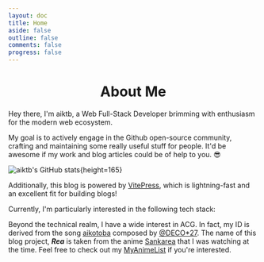 ```yaml
---
layout: doc
title: Home
aside: false
outline: false
comments: false
progress: false
---
```


<script setup lang="ts">
import ReaFramework from './.vitepress/theme/components/ReaFramework.vue'
import ReaContact  from './.vitepress/theme/components/ReaContact.vue'
</script>

<h1 align="center">About Me</h1>

Hey there, I'm aiktb, a Web Full-Stack Developer brimming with enthusiasm for the modern web ecosystem.

My goal is to actively engage in the Github open-source community, crafting and maintaining some really useful stuff for people. It'd be awesome if my work and blog articles could be of help to you. 😎

![aiktb's GitHub stats](https://github-readme-stats.vercel.app/api?username=aiktb&theme=transparent&show_icons=true&rank_icon=github&hide_border=true&title_color=4df5ff&text_color=a9d5c4&icon_color=4df5ff&hide_title=true){height=165}

Additionally, this blog is powered by [VitePress](https://vitepress.dev/), which is lightning-fast and an excellent fit for building blogs!

Currently, I'm particularly interested in the following tech stack:

<ReaFramework />

Beyond the technical realm, I have a wide interest in ACG. In fact, my ID is derived from the song [aikotoba](https://www.youtube.com/watch?v=WptXk39wiIQ) composed by [@DECO\*27](https://twitter.com/DECO27). The name of this blog project, **_Rea_** is taken from the anime [Sankarea](https://ja.wikipedia.org/wiki/%E3%81%95%E3%82%93%E3%81%8B%E3%82%8C%E3%81%82) that I was watching at the time. Feel free to check out my [MyAnimeList](https://myanimelist.net/profile/aiktb) if you're interested.

<ReaContact />
